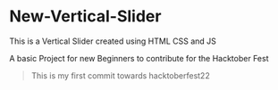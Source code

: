 # New-Vertical-Slider

This is a Vertical Slider created using HTML CSS and JS 

A basic Project for new Beginners to contribute for the Hacktober Fest

> This is my first commit towards hacktoberfest22
